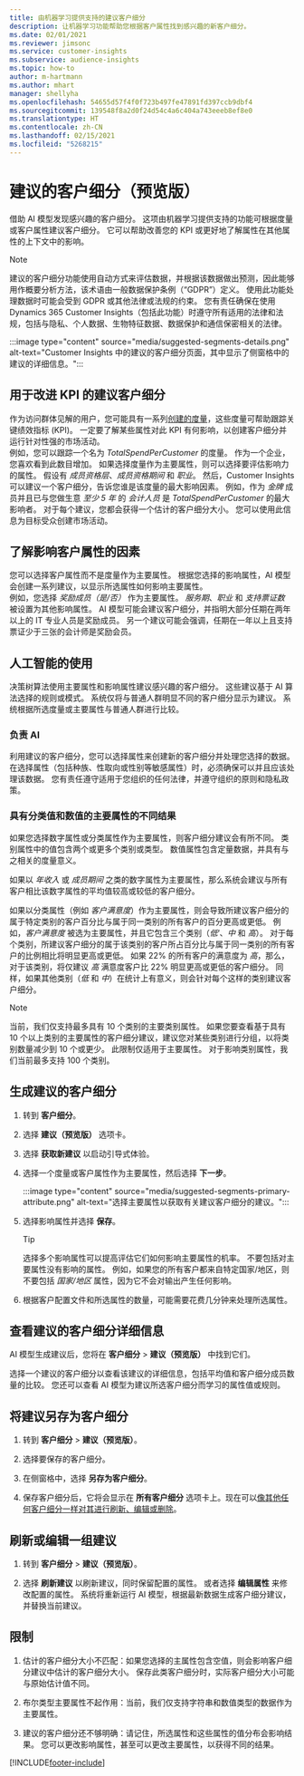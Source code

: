 ```yaml
---
title: 由机器学习提供支持的建议客户细分
description: 让机器学习功能帮助您根据客户属性找到感兴趣的新客户细分。
ms.date: 02/01/2021
ms.reviewer: jimsonc
ms.service: customer-insights
ms.subservice: audience-insights
ms.topic: how-to
author: m-hartmann
ms.author: mhart
manager: shellyha
ms.openlocfilehash: 54655d57f4f0f723b497fe47891fd397ccb9dbf4
ms.sourcegitcommit: 139548f8a2d0f24d54c4a6c404a743eeeb8ef8e0
ms.translationtype: HT
ms.contentlocale: zh-CN
ms.lasthandoff: 02/15/2021
ms.locfileid: "5268215"
---
```

# <a name="suggested-segments-preview"></a>建议的客户细分（预览版）

借助 AI 模型发现感兴趣的客户细分。 这项由机器学习提供支持的功能可根据度量或客户属性建议客户细分。 它可以帮助改善您的 KPI 或更好地了解属性在其他属性的上下文中的影响。 

> [!NOTE]
> 建议的客户细分功能使用自动方式来评估数据，并根据该数据做出预测，因此能够用作概要分析方法，该术语由一般数据保护条例（“GDPR”）定义。 使用此功能处理数据时可能会受到 GDPR 或其他法律或法规的约束。 您有责任确保在使用 Dynamics 365 Customer Insights（包括此功能）时遵守所有适用的法律和法规，包括与隐私、个人数据、生物特征数据、数据保护和通信保密相关的法律。

:::image type="content" source="media/suggested-segments-details.png" alt-text="Customer Insights 中的建议的客户细分页面，其中显示了侧窗格中的建议的详细信息。":::

## <a name="suggested-segments-to-improve-your-kpis"></a>用于改进 KPI 的建议客户细分

作为访问群体见解的用户，您可能具有一系列[创建的度量](measures.md)，这些度量可帮助跟踪关键绩效指标 (KPI)。 一定要了解某些属性对此 KPI 有何影响，以创建客户细分并运行针对性强的市场活动。   
例如，您可以跟踪一个名为 *TotalSpendPerCustomer* 的度量。 作为一个企业，您喜欢看到此数目增加。 如果选择度量作为主要属性，则可以选择要评估影响力的属性。 假设有 *成员资格层*、*成员资格期间* 和 *职业*。 然后，Customer Insights 可以建议一个客户细分，告诉您谁是该度量的最大影响因素。 例如，作为 *金牌* 成员并且已与您做生意 *至少 5 年* 的 *会计人员* 是 *TotalSpendPerCustomer* 的最大影响者。 对于每个建议，您都会获得一个估计的客户细分大小。 您可以使用此信息为目标受众创建市场活动。

## <a name="understand-what-influences-a-customer-attribute"></a>了解影响客户属性的因素

您可以选择客户属性而不是度量作为主要属性。 根据您选择的影响属性，AI 模型会创建一系列建议，以显示所选属性如何影响主要属性。   
例如，您选择 *奖励成员（是/否）* 作为主要属性。 *服务期*、*职业* 和 *支持票证数* 被设置为其他影响属性。 AI 模型可能会建议客户细分，并指明大部分任期在两年以上的 IT 专业人员是奖励成员。 另一个建议可能会强调，任期在一年以上且支持票证少于三张的会计师是奖励会员。 

## <a name="artificial-intelligence-usage"></a>人工智能的使用

决策树算法使用主要属性和影响属性建议感兴趣的客户细分。 这些建议基于 AI 算法选择的规则或模式。 系统仅将与普通人群明显不同的客户细分显示为建议。 系统根据所选度量或主要属性与普通人群进行比较。

### <a name="responsible-ai"></a>负责 AI

利用建议的客户细分，您可以选择属性来创建新的客户细分并处理您选择的数据。 在选择属性（包括种族、性取向或性别等敏感属性）时，必须确保可以并且应该处理该数据。 您有责任遵守适用于您组织的任何法律，并遵守组织的原则和隐私政策。

### <a name="different-results-for-primary-attributes-with-categorical-and-numeric-values"></a>具有分类值和数值的主要属性的不同结果

如果您选择数字属性或分类属性作为主要属性，则客户细分建议会有所不同。 类别属性中的值包含两个或更多个类别或类型。 数值属性包含定量数据，并具有与之相关的度量意义。

如果以 *年收入* 或 *成员期间* 之类的数字属性为主要属性，那么系统会建议与所有客户相比该数字属性的平均值较高或较低的客户细分。

如果以分类属性（例如 *客户满意度*）作为主要属性，则会导致所建议客户细分的属于特定类别的客户百分比与属于同一类别的所有客户的百分更高或更低。 例如，*客户满意度* 被选为主要属性，并且它包含三个类别（*低*‘、*中* 和 *高*）。 对于每个类别，所建议客户细分的属于该类别的客户所占百分比与属于同一类别的所有客户的比例相比将明显更高或更低。 如果 22% 的所有客户的满意度为 *高*，那么，对于该类别，将仅建议 *高* 满意度客户比 22% 明显更高或更低的客户细分。 同样，如果其他类别（*低* 和 *中*）在统计上有意义，则会针对每个这样的类别建议客户细分。

> [!NOTE]
> 当前，我们仅支持最多具有 10 个类别的主要类别属性。 如果您要查看基于具有 10 个以上类别的主要属性的客户细分建议，建议您对某些类别进行分组，以将类别数量减少到 10 个或更少。 此限制仅适用于主要属性。 对于影响类别属性，我们当前最多支持 100 个类别。

## <a name="generate-suggested-segments"></a>生成建议的客户细分

1. 转到 **客户细分**。

1. 选择 **建议（预览版）** 选项卡。

1. 选择 **获取新建议** 以启动引导式体验。

1. 选择一个度量或客户属性作为主要属性，然后选择 **下一步**。

   :::image type="content" source="media/suggested-segments-primary-attribute.png" alt-text="选择主要属性以获取有关建议客户细分的建议。":::

1. 选择影响属性并选择 **保存**。
   
   > [!TIP]
   > 选择多个影响属性可以提高评估它们如何影响主要属性的机率。 不要包括对主要属性没有影响的属性。 例如，如果您的所有客户都来自特定国家/地区，则不要包括 *国家/地区* 属性，因为它不会对输出产生任何影响。

1. 根据客户配置文件和所选属性的数量，可能需要花费几分钟来处理所选属性。 

## <a name="view-details-of-a-suggested-segment"></a>查看建议的客户细分详细信息

AI 模型生成建议后，您将在 **客户细分** > **建议（预览版）** 中找到它们。
 
选择一个建议的客户细分以查看该建议的详细信息，包括平均值和客户细分成员数量的比较。 您还可以查看 AI 模型为建议所选客户细分而学习的属性值或规则。

## <a name="save-a-suggestion-as-a-segment"></a>将建议另存为客户细分

1. 转到 **客户细分** > **建议（预览版）**。

1. 选择要保存的客户细分。 

1. 在侧窗格中，选择 **另存为客户细分**。 

1. 保存客户细分后，它将会显示在 **所有客户细分** 选项卡上。现在可以[像其他任何客户细分一样对其进行刷新、编辑或删除](segments.md)。

## <a name="refresh-or-edit-a-set-of-suggestions"></a>刷新或编辑一组建议

1. 转到 **客户细分** > **建议（预览版）**。

1. 选择 **刷新建议** 以刷新建议，同时保留配置的属性。 或者选择 **编辑属性** 来修改配置的属性。 系统将重新运行 AI 模型，根据最新数据生成客户细分建议，并替换当前建议。

## <a name="limitations"></a>限制

1. 估计的客户细分大小不匹配：如果您选择的主属性包含空值，则会影响客户细分建议中估计的客户细分大小。 保存此类客户细分时，实际客户细分大小可能与原始估计值不同。
 
2. 布尔类型主要属性不起作用：当前，我们仅支持字符串和数值类型的数据作为主要属性。

3. 建议的客户细分还不够明确：请记住，所选属性和这些属性的值分布会影响结果。 您可以更改影响属性，甚至可以更改主要属性，以获得不同的结果。



[!INCLUDE[footer-include](../includes/footer-banner.md)]